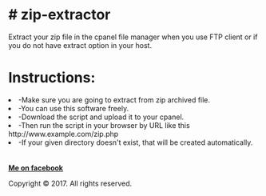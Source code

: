 <h1># zip-extractor</h1>
Extract your zip file in the cpanel file manager when you use FTP client or if you do not have extract option in your host.
<h1>Instructions:</h1>
<li>
-Make sure you are going to extract from zip archived file.
</li>
<li>
-You can use this software freely.
</li>
<li>
-Download the script and upload it to your cpanel.
</li>
<li>
-Then run the script in your browser by URL like this http://www.example.com/zip.php
</li>
<li>
-If your given directory doesn't exist, that will be created automatically.
</li>

</br>
</br>
<b><a href="http://www.facebook.com/ksthannan/">Me on facebook</a></b>
<p>Copyright &copy; 2017. All rights reserved.</p>

